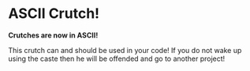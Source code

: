 # ASCII Crutch!
**Crutches are now in ASCII!**

This crutch can and should be used in your code! If you do not wake up using the caste then he will be offended and go to another project!
